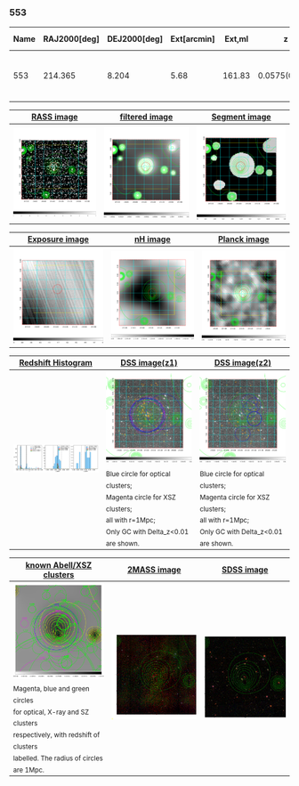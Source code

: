 <div STYLE="page-break-after: always;"></div>

### 553

|Name|RAJ2000[deg]|DEJ2000[deg] |Ext[arcmin]| Ext,ml | z | z_src| C|GC(XSZ,Delta_z<0.01)| GC(OPT,Delta_z<0.01)|GC| R_sig[arcmin] | R500[arcmin] | R500[Mpc]| CRsig[c/s] | CR500[c/s] |L500[1E44 erg/s]|F500[1E-12 erg/s/cm^2]| M500[1E14 Msun]|Tx[keV]|Cnt_sig|Beta|Rc[arcmin]|Comment|Alias|
|---|---|---|---|---|---|------|---|--------|---------|----------|---|---|---|---|---|---|---|---|---|---|---|---|---|---|
|553| 214.365| 8.204| 5.68| 161.83| 0.0575(0.005)| z1, z_xsz| B| L03, Tar| A, N, W| A, C, F20, L03, N, SWXCS, Tar, W| 8.312| 11.248| 0.752| 0.237(0.043)| 0.251(0.046)| 0.364(0.040)| 4.604(0.503)| 1.28(0.07)| 2.53(0.09)| 108.2| 0.933(-0.087+0.049)| 7.048(-0.728+0.589)| -| t294|

|[RASS image](../image/553/553_img.pdf)|[filtered image](../image/553/553_fil.pdf)|[Segment image](../image/553/553_seg.pdf)|
|-------------------|--------------------|-------------------|
| <img src="../image/553/553_img.png" width="300">  | <img src="../image/553/553_fil.png" width="300">   | <img src="../image/553/553_seg.png" width="300">  |

|[Exposure image](../image/553/553_mex.pdf)| [nH image](../image/553/553_nh.pdf)| [Planck image](../image/553/553_p.pdf)|
|-------------------|--------------------|-------------------|
|<img src="../image/553/553_mex.png" width="300">   | <img src="../image/553/553_nh.png" width="300">    | <img src="../image/553/553_p.png" width="300"> |

|[Redshift Histogram](../image/553/553_zg.pdf) | [DSS image(z1)](../image/553/553_dss_z1.pdf)      |  [DSS image(z2)](../image/553/553_dss_z2.pdf)    |
|-------------------|--------------------|-------------------|
|<img src="../image/553/553_zg.png" width="300"> |<img src="../image/553/553_dss_z1.png" width="300"> <sub><br>Blue circle for optical clusters; <br>Magenta circle for XSZ clusters; <br>all with r=1Mpc; <br>Only GC with Delta_z<0.01 are shown. </sub>| <img src="../image/553/553_dss_z2.png" width="300"><sub><br>Blue circle for optical clusters; <br>Magenta circle for XSZ clusters; <br>all with r=1Mpc; <br>Only GC with Delta_z<0.01 are shown. </sub> |

|[known Abell/XSZ clusters](../image/553/553_gc.pdf) | [2MASS image](../image/553/553_2mass.pdf)      |[SDSS image](../image/553/553_sdss.pdf)   |
|-------------------|-------------------|-------------------|
|<img src=../image/553/553_gc.png width="300"> <br><sub>Magenta, blue and green circles <br>for optical, X-ray and SZ clusters <br>respectively, with redshift of clusters <br>labelled. The radius of circles <br>are 1Mpc.</sub>|<img src="../image/553/553_2mass.png" width="300">  | <img src="../image/553/553_sdss.png" width="300">  |




